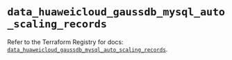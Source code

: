# `data_huaweicloud_gaussdb_mysql_auto_scaling_records`

Refer to the Terraform Registry for docs: [`data_huaweicloud_gaussdb_mysql_auto_scaling_records`](https://registry.terraform.io/providers/huaweicloud/huaweicloud/1.71.1/docs/data-sources/gaussdb_mysql_auto_scaling_records).
